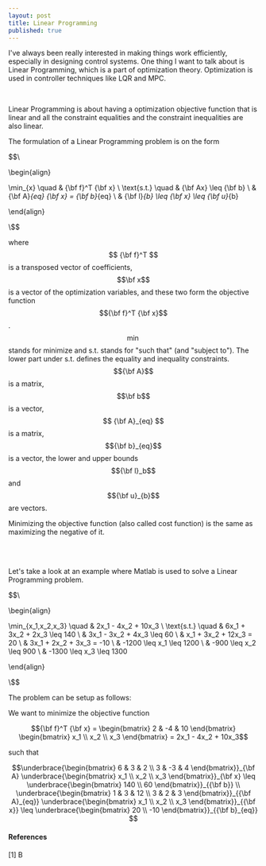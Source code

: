 ```yaml
---
layout: post
title: Linear Programming
published: true
---
```


I've always been really interested in making things work efficiently, especially in designing control systems. One thing I want to talk about is Linear Programming, which is a part of optimization theory. Optimization is used in controller techniques like LQR and MPC.

<br>

Linear Programming is about having a optimization objective function that is linear and all the constraint equalities and the constraint inequalities are also linear.

The formulation of a Linear Programming problem is on the form

$$\\

\begin{align}

\min_{x} \quad & {\bf f}^T {\bf x} \\
\text{s.t.} \quad & {\bf Ax} \leq {\bf b} \\
& {\bf A}_{eq} {\bf x} = {\bf b}_{eq} \\
& {\bf l}_{b} \leq {\bf x} \leq {\bf u}_{b}

\end{align}

\\$$

where $$ {\bf f}^T $$ is a transposed vector of coefficients, $$\bf x$$ is a vector of the optimization variables, and these two form the objective function $${\bf f}^T {\bf x}$$. $$\min$$ stands for minimize and s.t. stands for "such that" (and "subject to").
The lower part under s.t. defines the equality and inequality constraints. $${\bf A}$$ is a matrix, $$\bf b$$ is a vector, $$ {\bf A}_{eq} $$ is a matrix, $${\bf b}_{eq}$$ is a vector, the lower and upper bounds $${\bf l}_b$$ and $${\bf u}_{b}$$ are vectors. 


Minimizing the objective function (also called cost function) is the same as maximizing the negative of it.

<br>
<br>

Let's take a look at an example where Matlab is used to solve a Linear Programming problem. 

$$\\

\begin{align}

\min_{x_1,x_2,x_3} \quad & 2x_1 - 4x_2 + 10x_3 \\
\text{s.t.} \quad & 6x_1 + 3x_2 + 2x_3 \leq 140 \\
& 3x_1 - 3x_2 + 4x_3 \leq 60 \\
& x_1 + 3x_2 + 12x_3 = 20 \\
& 3x_1 + 2x_2 + 3x_3 = -10 \\
& -1200 \leq x_1 \leq 1200 \\
& -900 \leq x_2 \leq 900 \\
& -1300 \leq x_3 \leq 1300

\end{align}

\\$$

The problem can be setup as follows:

We want to minimize the objective function

$${\bf f}^T {\bf x} = \begin{bmatrix} 2 & -4 & 10 \end{bmatrix} \begin{bmatrix} x_1 \\ x_2 \\ x_3 \end{bmatrix} = 2x_1 - 4x_2 + 10x_3$$

such that

$$\underbrace{\begin{bmatrix} 6 & 3 & 2 \\ 3 & -3 & 4 \end{bmatrix}}_{\bf A} \underbrace{\begin{bmatrix} x_1 \\ x_2 \\ x_3 \end{bmatrix}}_{\bf x} \leq \underbrace{\begin{bmatrix} 140 \\ 60 \end{bmatrix}}_{{\bf b}} \\
\underbrace{\begin{bmatrix} 1 & 3 & 12 \\ 3 & 2 & 3 \end{bmatrix}}_{{\bf A}_{eq}} \underbrace{\begin{bmatrix} x_1 \\ x_2 \\ x_3 \end{bmatrix}}_{{\bf x}} \leq \underbrace{\begin{bmatrix} 20 \\ -10 \end{bmatrix}}_{{\bf b}_{eq}}  $$


#### References

[1]  B
